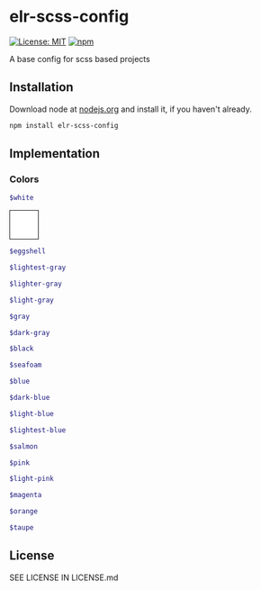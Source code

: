 # elr-scss-config

[![License: MIT](https://img.shields.io/badge/License-MIT-yellow.svg)](https://opensource.org/licenses/MIT)
[![npm](https://img.shields.io/npm/dm/elr-scss-config.svg?style=flat)](https://npmjs.com/package/elr-scss-config)

A base config for scss based projects

## Installation

Download node at [nodejs.org](http://nodejs.org) and install it, if you haven't already.

```sh
npm install elr-scss-config
```

## Implementation

### Colors

```scss
$white
```

<div style="width: 50px; height: 50px; background-color: #fff; border: 1px solid #111;"></div>

```scss
$eggshell
```

```scss
$lightest-gray
```

```scss
$lighter-gray
```

```scss
$light-gray
```

```scss
$gray
```

```scss
$dark-gray
```

```scss
$black
```

```scss
$seafoam
```

```scss
$blue
```

```scss
$dark-blue
```

```scss
$light-blue
```

```scss
$lightest-blue
```

```scss
$salmon
```

```scss
$pink
```

```scss
$light-pink
```

```scss
$magenta
```

```scss
$orange
```

```scss
$taupe
```

## License

SEE LICENSE IN LICENSE.md
